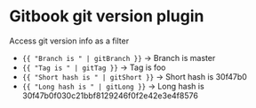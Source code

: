 # Gitbook git version plugin

Access git version info as a filter

* `{{ "Branch is " | gitBranch }}` -> Branch is master 
* `{{ "Tag is " | gitTag }}` -> Tag is foo
* `{{ "Short hash is " | gitShort }}` -> Short hash is  30f47b0
* `{{ "Long hash is " | gitLong }}` -> Long hash is 30f47b0f030c21bbf8129246f0f2e42e3e4f8576


